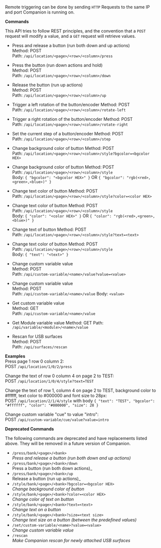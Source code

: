 Remote triggering can be done by sending `HTTP` Requests to the same IP and port Companion is running on.

**Commands**

This API tries to follow REST principles, and the convention that a `POST` request will modify a value, and a `GET` request will retrieve values.

- Press and release a button (run both down and up actions)  
  Method: POST  
  Path: `/api/location/<page>/<row>/<column>/press`  
- Press the button (run down actions and hold)  
  Method: POST  
  Path: `/api/location/<page>/<row>/<column>/down`  
- Release the button (run up actions)  
  Method: POST  
  Path: `/api/location/<page>/<row>/<column>/up`  
- Trigger a left rotation of the button/encoder
  Method: POST  
  Path: `/api/location/<page>/<row>/<column>/rotate-left`  
- Trigger a right rotation of the button/encoder
  Method: POST  
  Path: `/api/location/<page>/<row>/<column>/rotate-right`  
- Set the current step of a button/encoder
  Method: POST  
  Path: `/api/location/<page>/<row>/<column>/step`  

- Change background color of button
  Method: POST  
  Path: `/api/location/<page>/<row>/<column>/style?bgcolor=<bgcolor HEX>`   
- Change background color of button
  Method: POST  
  Path: `/api/location/<page>/<row>/<column>/style`  
  Body: `{ "bgcolor": "<bgcolor HEX>" }` OR `{ "bgcolor": "rgb(<red>,<green>,<blue>)" }`
- Change text color of button
  Method: POST  
  Path: `/api/location/<page>/<row>/<column>/style?color=<color HEX>`   
- Change text color of button
  Method: POST  
  Path: `/api/location/<page>/<row>/<column>/style`  
  Body: `{ "color": "<color HEX>" }` OR `{ "color": "rgb(<red>,<green>,<blue>)" }`
- Change text of button
  Method: POST  
  Path: `/api/location/<page>/<row>/<column>/style?text=<text>`   
- Change text color of button
  Method: POST  
  Path: `/api/location/<page>/<row>/<column>/style`  
  Body: `{ "text": "<text>" }`

- Change custom variable value  
  Method: POST  
  Path: `/api/custom-variable/<name>/value?value=<value>`  
- Change custom variable value  
  Method: POST  
  Path: `/api/custom-variable/<name>/value`
  Body: `<value>`  
- Get custom variable value  
  Method: GET  
  Path: `/api/custom-variable/<name>/value`
- Get Module variable value
  Method: GET
  Path: `/api/variable/<module>/<name>/value`
- Rescan for USB surfaces  
  Method: POST  
  Path: `/api/surfaces/rescan`  

**Examples**  
Press page 1 row 0 column 2:  
POST `/api/location/1/0/2/press`

Change the text of row 0 column 4 on page 2 to TEST:  
POST `/api/location/1/0/4/style?text=TEST`

Change the text of row 1, column 4 on page 2 to TEST, background color to #ffffff, text color to #000000 and font size to 28px:  
POST `/api/location/2/1/4/style` with body `{ "text": "TEST", "bgcolor": "#ffffff", "color": "#000000", "size": 28 }`

Change custom variable "cue" to value "intro":  
POST `/api/custom-variable/cue/value?value=intro`

**Deprecated Commands**

The following commands are deprecated and have replacements listed above. They will be removed in a future version of Companion.

- `/press/bank/<page>/<bank>`  
  _Press and release a button (run both down and up actions)_
- `/press/bank/<page>/<bank>/down`  
   Press a button (run both down actions)_
- `/press/bank/<page>/<bank>/up`  
   Release a button (run up actions)_
- `/style/bank/<page>/<bank>?bgcolor=<bgcolor HEX>`  
  _Change background color of button_
- `/style/bank/<page>/<bank>?color=<color HEX>`  
  _Change color of text on button_
- `/style/bank/<page>/<bank>?text=<text>`  
  _Change text on a button_
- `/style/bank/<page>/<bank>?size=<text size>`  
  _Change text size on a button (between the predefined values)_
- `/set/custom-variable/<name>?value=<value>`  
  _Change custom variable value_
- `/rescan`  
  _Make Companion rescan for newly attached USB surfaces_
